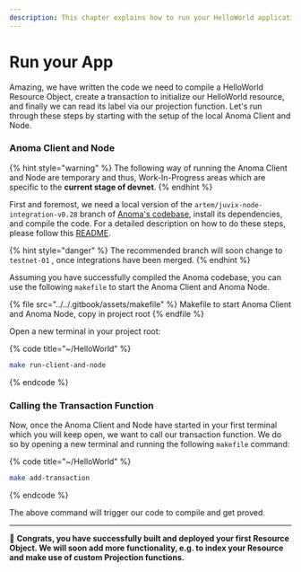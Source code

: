 ```yaml
---
description: This chapter explains how to run your HelloWorld application locally.
---
```


# Run your App

Amazing, we have written the code we need to compile a HelloWorld Resource Object, create a transaction to initialize our HelloWorld resource, and finally we can read its label via our projection function. Let's run through these steps by starting with the setup of the local Anoma Client and Node.

### Anoma Client and Node

{% hint style="warning" %}
The following way of running the Anoma Client and Node are temporary and thus, Work-In-Progress areas which are specific to the **current stage of devnet**.
{% endhint %}

First and foremost, we need a local version of the `artem/juvix-node-integration-v0.28` branch of [Anoma's codebase](https://github.com/anoma/anoma/tree/testnet-01), install its dependencies, and compile the code. For a detailed description on how to do these steps, please follow this [README](https://github.com/anoma/anoma/blob/testnet-01/README.md).

{% hint style="danger" %}
The recommended branch will soon change to `testnet-01` , once integrations have been merged.
{% endhint %}

Assuming you have successfully compiled the Anoma codebase, you can use the following `makefile` to start the Anoma Client and Anoma Node.

{% file src="../../.gitbook/assets/makefile" %}
Makefile to start Anoma Client and Anoma Node, copy in project root
{% endfile %}

Open a new terminal in your project root:

{% code title="~/HelloWorld" %}
```bash
make run-client-and-node
```
{% endcode %}

### Calling the Transaction Function

Now, once the Anoma Client and Node have started in your first terminal which you will keep open, we want to call our transaction function. We do so by opening a new terminal and running the following `makefile` command:

{% code title="~/HelloWorld" %}
```bash
make add-transaction
```
{% endcode %}

The above command will trigger our code to compile and get proved.

***

:tada: **Congrats, you have successfully built and deployed your first Resource Object. We will soon add more functionality, e.g. to index your Resource and make use of custom Projection functions.**
